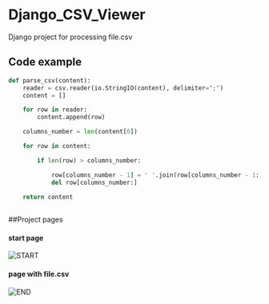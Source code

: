 # Django_CSV_Viewer
Django project for processing file.csv

## Code example

```python
def parse_csv(content):
    reader = csv.reader(io.StringIO(content), delimiter=";")
    content = []

    for row in reader:
        content.append(row)

    columns_number = len(content[0])

    for row in content:

        if len(row) > columns_number:

            row[columns_number - 1] = ' '.join(row[columns_number - 1:])
            del row[columns_number:]

    return content
    
```


##Project pages

#### start page
![START](https://sun9-19.userapi.com/c204820/v204820640/7ec5e/YrRP89xTZdE.jpg)
#### page with file.csv
![END](https://sun9-61.userapi.com/c857628/v857628640/187846/4PFo2muKtQU.jpg)